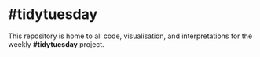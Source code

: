 # #tidytuesday

This repository is home to all code, visualisation, and interpretations for the weekly __#tidytuesday__ project.
